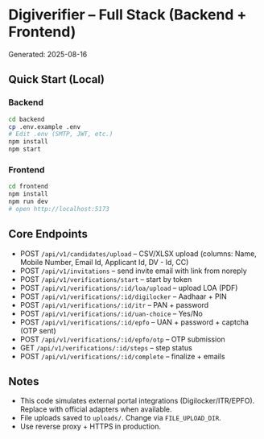 # Digiverifier – Full Stack (Backend + Frontend)

Generated: 2025-08-16

## Quick Start (Local)

### Backend
```bash
cd backend
cp .env.example .env
# Edit .env (SMTP, JWT, etc.)
npm install
npm start
```

### Frontend
```bash
cd frontend
npm install
npm run dev
# open http://localhost:5173
```

## Core Endpoints
- POST `/api/v1/candidates/upload` – CSV/XLSX upload (columns: Name, Mobile Number, Email Id, Applicant Id, DV - Id, CC)
- POST `/api/v1/invitations` – send invite email with link from noreply
- POST `/api/v1/verifications/start` – start by token
- POST `/api/v1/verifications/:id/loa/upload` – upload LOA (PDF)
- POST `/api/v1/verifications/:id/digilocker` – Aadhaar + PIN
- POST `/api/v1/verifications/:id/itr` – PAN + password
- POST `/api/v1/verifications/:id/uan-choice` – Yes/No
- POST `/api/v1/verifications/:id/epfo` – UAN + password + captcha (OTP sent)
- POST `/api/v1/verifications/:id/epfo/otp` – OTP submission
- GET  `/api/v1/verifications/:id/steps` – step status
- POST `/api/v1/verifications/:id/complete` – finalize + emails

## Notes
- This code simulates external portal integrations (Digilocker/ITR/EPFO). Replace with official adapters when available.
- File uploads saved to `uploads/`. Change via `FILE_UPLOAD_DIR`.
- Use reverse proxy + HTTPS in production.